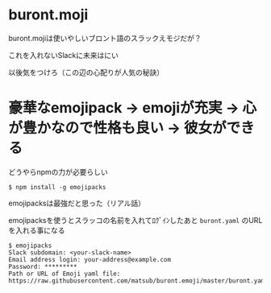buront.moji
============

buront.mojiは使いやしいブロント語のスラックえモジだが？

これを入れないSlackに未来はにい

以後気をつけろ（この辺の心配りが人気の秘訣）


豪華なemojipack -> emojiが充実 -> 心が豊かなので性格も良い -> 彼女ができる
============

どうやらnpmの力が必要らしい

```
$ npm install -g emojipacks
```

emojipacksは最強だと思った（リアル話）

emojipacksを使うとスラッコの名前を入れてﾛｸﾞｲﾝしたあと `buront.yaml` のURLを入れる事になる

```
$ emojipacks
Slack subdomain: <your-slack-name>
Email address login: your-address@example.com
Password: *********
Path or URL of Emoji yaml file: https://raw.githubusercontent.com/matsub/buront.emoji/master/buront.yaml
```
